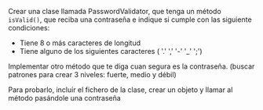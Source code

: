 
Crear una clase llamada PasswordValidator, 
que tenga un método `isValid()`, 
que reciba una contraseña e indique si cumple 
con las siguiente condiciones:
* Tiene 8 o más caracteres de longitud
* Tiene alguno de los siguientes caracteres ( '.'  ','  '-'  '_'  ';')

Implementar otro método que te diga cuan segura 
es la contraseña. 
(buscar patrones para crear 3 niveles: 
fuerte, medio y débil)

Para probarlo, incluir el fichero de la clase, 
crear un objeto y llamar al método pasándole 
una contraseña





